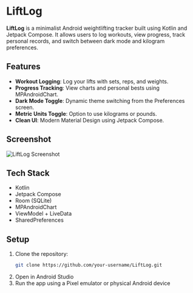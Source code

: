 # LiftLog

**LiftLog** is a minimalist Android weightlifting tracker built using Kotlin and Jetpack Compose. It allows users to log workouts, view progress, track personal records, and switch between dark mode and kilogram preferences.

## Features

- **Workout Logging**: Log your lifts with sets, reps, and weights.
- **Progress Tracking**: View charts and personal bests using MPAndroidChart.
- **Dark Mode Toggle**: Dynamic theme switching from the Preferences screen.
- **Metric Units Toggle**: Option to use kilograms or pounds.
- **Clean UI**: Modern Material Design using Jetpack Compose.

## Screenshot

![LiftLog Screenshot](src/images/LiftLog.png)

## Tech Stack

- Kotlin
- Jetpack Compose
- Room (SQLite)
- MPAndroidChart
- ViewModel + LiveData
- SharedPreferences

## Setup

1. Clone the repository:
   ```bash
   git clone https://github.com/your-username/LiftLog.git
2. Open in Android Studio
3. Run the app using a Pixel emulator or physical Android device
